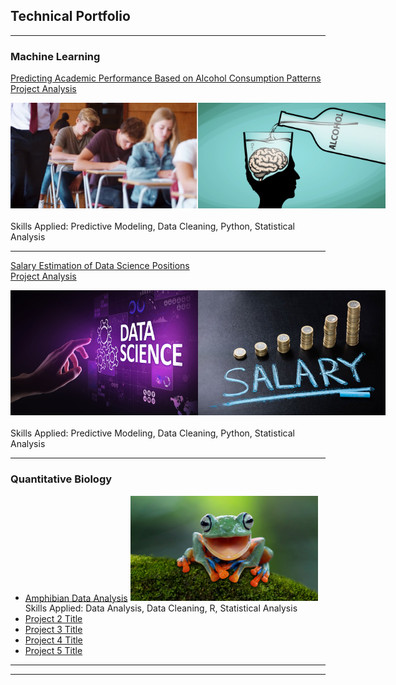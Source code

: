 ## Technical Portfolio

---

### Machine Learning

[Predicting Academic Performance Based on Alcohol Consumption Patterns](https://github.com/Wina-Aaron/Wina-Aaron.github.io/blob/main/MachineLearningProject1.md)
<br>
[Project Analysis](https://github.com/Wina-Aaron/Wina-Aaron.github.io/blob/main/Predictive%20Modeling.md)

<div style="display: flex; justify-content: space-around; margin-bottom: 20px;">
    <img src="https://github.com/Wina-Aaron/Wina-Aaron.github.io/raw/main/student_grade.png" alt="Student Grade" style="width:300px; height:auto;"/>
    <img src="https://github.com/Wina-Aaron/Wina-Aaron.github.io/raw/main/alch_cons.png" alt="Alcohol Consumption" style="width:300px; height:auto;"/>
</div>
Skills Applied: Predictive Modeling, Data Cleaning, Python, Statistical Analysis

---

[Salary Estimation of Data Science Positions](https://github.com/Wina-Aaron/Wina-Aaron.github.io/blob/main/SalaryEstimation.md)
<br>
[Project Analysis](https://github.com/Wina-Aaron/Wina-Aaron.github.io/blob/main/Avg%20Salary%20Estimation%20Project.md)

<div style="display: flex; justify-content: space-around; margin-bottom: 20px;">
    <img src="https://github.com/Wina-Aaron/Wina-Aaron.github.io/raw/main/ds.png" alt="Data Science" style="width:300px; height:auto;"/>
    <img src="https://github.com/Wina-Aaron/Wina-Aaron.github.io/raw/main/salary.png" alt="Salary Estimation" style="width:300px; height:auto;"/>
</div>
Skills Applied: Predictive Modeling, Data Cleaning, Python, Statistical Analysis
    

---

### Quantitative Biology

- [Amphibian Data Analysis](https://github.com/Wina-Aaron/Wina-Aaron.github.io/blob/main/Amph_data_analysis.md)
  <img src=" https://github.com/Wina-Aaron/Wina-Aaron.github.io/raw/main/amph.png " alt="Data Science" style="width:300px; height:auto;"/>
 Skills Applied: Data Analysis, Data Cleaning, R, Statistical Analysis
- [Project 2 Title](http://example.com/)
- [Project 3 Title](http://example.com/)
- [Project 4 Title](http://example.com/)
- [Project 5 Title](http://example.com/)

---




---
